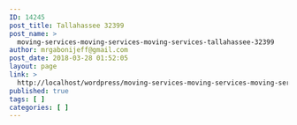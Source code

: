 ```yaml
---
ID: 14245
post_title: Tallahassee 32399
post_name: >
  moving-services-moving-services-moving-services-tallahassee-32399
author: mrgabonijeff@gmail.com
post_date: 2018-03-28 01:52:05
layout: page
link: >
  http://localhost/wordpress/moving-services-moving-services-moving-services-tallahassee-32399/
published: true
tags: [ ]
categories: [ ]
---
```

